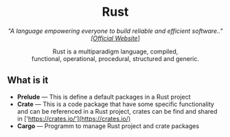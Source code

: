 <p>    
    <h1 align="center">Rust</h1>
</p>
<p align="center"><em>"A language empowering everyone
to build reliable and efficient software.." [<a href="https://www.rust-lang.org/pt-BR">Official Website</a></em>]</p>


<p align="center">
Rust is a multiparadigm language, compiled,<br />
functional, operational, procedural, structured and generic.</p>


What is it
---------------------------------

* **Prelude** — This is define a default packages in a Rust project
* **Crate** — This is a code package that have some specific functionality and can be referenced in a Rust project, crates can be find and shared in ['https://crates.io/'](https://crates.io/)
* **Cargo** — Programm to manage Rust project and crate packages